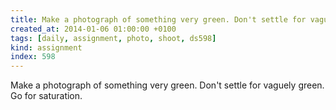 ```yaml
---
title: Make a photograph of something very green. Don't settle for vaguely green. Go for saturation.
created_at: 2014-01-06 01:00:00 +0100
tags: [daily, assignment, photo, shoot, ds598]
kind: assignment
index: 598
---
```


Make a photograph of something very green. Don't settle for vaguely green. Go for saturation.
